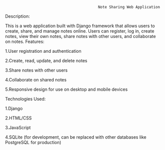                                               Note Sharing Web Application
Description:

This is a web application built with Django framework that allows users to create, share, and manage notes online. Users can register, log in, create notes, view their own notes, share notes with other users, and collaborate on notes.
Features:

1.User registration and authentication

2.Create, read, update, and delete notes

3.Share notes with other users

4.Collaborate on shared notes

5.Responsive design for use on desktop and mobile devices

Technologies Used:

1.Django

2.HTML/CSS

3.JavaScript

4.SQLite (for development, can be replaced with other databases like PostgreSQL for production)
